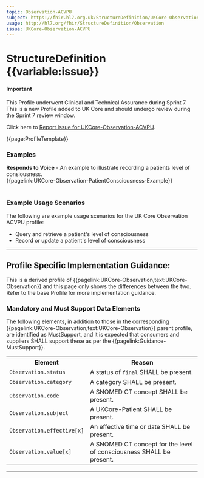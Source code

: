```yaml
---
topic: Observation-ACVPU
subject: https://fhir.hl7.org.uk/StructureDefinition/UKCore-Observation-ACVPU
usage: http://hl7.org/fhir/StructureDefinition/Observation
issue: UKCore-Observation-ACVPU
---
```


# StructureDefinition {{variable:issue}}

<div id="newAsset" markdown="span" class="alert alert-success" role="alert"><h4><i class="fa fa-star"></i> Important</h4>

This Profile underwent Clinical and Technical Assurance during Sprint 7. This is a new Profile added to UK Core and should undergo review during the Sprint 7 review window.

Click here to <a href="https://simplifier.net/HL7FHIRUKCoreR4/UKCore-Observation-ACVPU/~issues?level=File">Report Issue for UKCore-Observation-ACVPU</a>.
</div>

<nocheck>
{{page:ProfileTemplate}}

<div id="Examples" class="tabcontent">
  <h3>Examples</h3>
<b>Responds to Voice</b> - An example to illustrate recording a patients level of consiousness.<br/>
{{pagelink:UKCore-Observation-PatientConsciousness-Example}}<br><br>
</div>
</nocheck>


<div id="ProfileGuidance">

### Example Usage Scenarios ###
The following are example usage scenarios for the UK Core Observation ACVPU profile:

- Query and retrieve a patient's level of consciousness
- Record or update a patient's level of consciousness

<hr class="thickline">

## Profile Specific Implementation Guidance: ##

This is a derived profile of {{pagelink:UKCore-Observation,text:UKCore-Observation}} and this page only shows the differences between the two. Refer to the base Profile for more implementation guidance.

### Mandatory and Must Support Data Elements

The following elements, in addition to those in the corresponding {{pagelink:UKCore-Observation,text:UKCore-Observation}} parent profile, are identified as MustSupport, and it is expected that consumers and suppliers SHALL support these as per the {{pagelink:Guidance-MustSupport}}.

<table class="assets" title="MustSupport element list">
<tr>
<th class="width30">Element</th>
<th class="width70">Reason</th>
</tr>
<tr>
<td><code>Observation.status</code></td>
<td>A status of <code>final</code> SHALL be present.</td>
</tr>
<tr>
<td><code>Observation.category</code></td>
<td>A category SHALL be present.</td>
</tr>
<tr>
<td><code>Observation.code</code></td>
<td>A SNOMED CT concept SHALL be present.</td>
</tr>
<tr>
<td><code>Observation.subject</code></td>
<td>A UKCore-Patient SHALL be present.</td>
</tr>
<tr>
<td><code>Observation.effective[x]</code></td>
<td>An effective time or date SHALL be present.</td>
</tr>
<tr>
<td><code>Observation.value[x]</code></td>
<td>A SNOMED CT concept for the level of consciousness SHALL be present.</td>
</tr>
</table>

</div>

---
